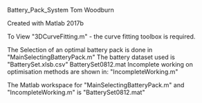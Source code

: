Battery_Pack_System
Tom Woodburn

Created with Matlab 2017b 

To View "3DCurveFitting.m" - the curve fitting toolbox is required. 

The Selection of an optimal battery pack is done in "MainSelectingBatteryPack.m"
The battery dataset used is "BatterySet.xlsb.csv"
BatterySet0812.mat
Incomplete working on optimisation methods are shown in: "IncompleteWorking.m"

The Matlab workspace for  "MainSelectingBatteryPack.m" and "IncompleteWorking.m" is "BatterySet0812.mat"
